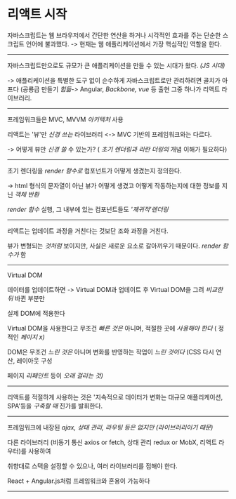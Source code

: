 <h1>리액트 시작</h1>
자바스크립트는 웹 브라우저에서 간단한 연산을 하거나 시각적인 효과를 주는 단순한 스크립트 언어에 불과했다. -> 현재는 웹 애플리케이션에서 가장 핵심적인 역할을 한다.

---

자바스크립트만으로도 규모가 큰 애플리케이션을 만들 수 있는 시대가 왔다. _(JS 시대)_

-> 애플리케이션을 특별한 도구 없이 순수하게 자바스크립트로만 관리하려면 골치가 아프다 (공룡급 만들기 _힘듦->_ Angular, _Backbone, vue_ 등 출현 그중 하나가 리액트 라이브러리.

---

프레임워크들은 MVC, MVVM _아키텍처_ 사용

리액트는 '뷰'만 _신경 쓰는_ 라이브러리 <-> MVC 기반의 프레임워크와는 다르다.

-> 어떻게 뷰만 _신경 쓸_ 수 있는가? ( _초기 렌더링과_ _리란 더링의_ 개념 이해가 필요하다)

---

초기 렌더링을 _render 함수로_ 컴포넌트가 어떻게 생겼는지 정의한다.

-> html 형식의 문자열이 아닌 뷰가 어떻게 생겼고 어떻게 작동하는지에 대한 정보를 지닌 _객체 반환_

_render 함수_ 실행, 그 내부에 있는 컴포넌트들도 _'재귀적'렌더링_

---

리액트는 업데이트 과정을 거친다는 것보단 조화 과정을 거친다.

뷰가 변형되는 _것처럼_ 보이지만, 사실은 새로운 요소로 갈아끼우기 때문이다. _render 함수가_ 함

---

Virtual DOM

데이터를 업데이트하면 -> Virtual DOM과 업데이트 후 Virtual DOM을 그려 _비교한 뒤_ 바뀐 부분만

실제 DOM에 적용한다

Virtual DOM을 사용한다고 무조건 _빠른 것은_ 아니며, 적절한 곳에 _사용해야 한다_ ( 정적인 _페이지 x)_

DOM은 무조건 _느린 것은_ 아니며 변화를 반영하는 작업이 _느린 것이다_ (CSS 다시 연산, 레이아웃 구성

페이지 _리페인트_ 등이 _오래 걸리는 것)_

---

리액트를 적절하게 사용하는 것은 '지속적으로 데이터가 변화는 대규모 애플리케이션, SPA'등을 _구축할 때_ 진가를 발휘한다.

---

프레임워크에 내장된 _ajax, 상태 관리, 라우팅 등은 없지만_ _(라이브러리이기 때문)_

다른 라이브러리 (비동기 통신 axios or fetch, 상태 관리 redux or MobX, 리액트 라우터)를 사용하여

취향대로 스택을 설정할 수 있으나, 여러 라이브러리를 접해야 한다.

React + Angular.js처럼 프레임워크와 혼용이 가능하다

---
